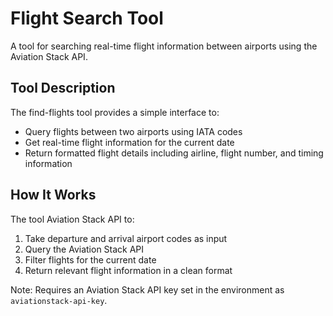 # Flight Search Tool

A tool for searching real-time flight information between airports using the Aviation Stack API.

## Tool Description

The find-flights tool provides a simple interface to:
- Query flights between two airports using IATA codes
- Get real-time flight information for the current date
- Return formatted flight details including airline, flight number, and timing information

## How It Works

The tool Aviation Stack API to:
1. Take departure and arrival airport codes as input
2. Query the Aviation Stack API
3. Filter flights for the current date
4. Return relevant flight information in a clean format

Note: Requires an Aviation Stack API key set in the environment as `aviationstack-api-key`.